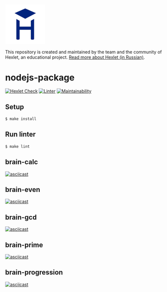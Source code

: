 ##
[![Hexlet Ltd. logo](https://raw.githubusercontent.com/Hexlet/hexletguides.github.io/master/images/hexlet_logo128.png)](https://ru.hexlet.io/pages/about?utm_source=github&utm_medium=link&utm_campaign=nodejs-package)

This repository is created and maintained by the team and the community of Hexlet, an educational project. [Read more about Hexlet (in Russian)](https://ru.hexlet.io/pages/about?utm_source=github&utm_medium=link&utm_campaign=nodejs-package).
##

# nodejs-package

[![Hexlet Check](https://github.com/MIKZON/frontend-project-lvl1/workflows/hexlet-check/badge.svg)](https://github.com/MIKZON/frontend-project-lvl1/actions?query=workflow%3Ahexlet-check)
[![Linter](https://github.com/MIKZON/frontend-project-lvl1/workflows/linter/badge.svg)](https://github.com/MIKZON/frontend-project-lvl1/actions?query=workflow%3Alinter)
[![Maintainability](https://api.codeclimate.com/v1/badges/dfc50c2d88cd46d069c1/maintainability)](https://codeclimate.com/github/MIKZON/frontend-project-lvl1/maintainability)

## Setup

```sh
$ make install
```

## Run linter

```sh
$ make lint
```

## brain-calc

[![asciicast](https://asciinema.org/a/RlmyDz7ekBYhM3LDSOM8EuQjS.svg)](https://asciinema.org/a/RlmyDz7ekBYhM3LDSOM8EuQjS)

## brain-even

[![asciicast](https://asciinema.org/a/XPU5MgtA1fTmE9vX8Uukpy8Qm.svg)](https://asciinema.org/a/XPU5MgtA1fTmE9vX8Uukpy8Qm)

## brain-gcd

[![asciicast](https://asciinema.org/a/1uEYg06FIL5boLmlcuaTG53SI.svg)](https://asciinema.org/a/1uEYg06FIL5boLmlcuaTG53SI)

## brain-prime

[![asciicast](https://asciinema.org/a/fLXZC35v5bBbrNQFLW69d3tHy.svg)](https://asciinema.org/a/fLXZC35v5bBbrNQFLW69d3tHy)

## brain-progression 

[![asciicast](https://asciinema.org/a/Nu46ITMgnM6WZLnwnLfANwzDf.svg)](https://asciinema.org/a/Nu46ITMgnM6WZLnwnLfANwzDf)
